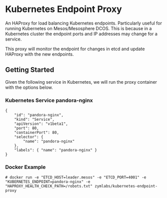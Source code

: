 # Kubernetes Endpoint Proxy

An HAProxy for load balancing Kubernetes endpoints.
Particularly useful for running Kubernetes on Mesos/Mesosphere DCOS. This is because
in a Kubernetes cluster the endpoint ports and IP addresses may change for a service.

This proxy will monitor the endpoint for changes in etcd and update HAProxy with the new
endpoints.

## Getting Started

Given the following service in Kubernetes, we will run the proxy container with
the options below.

### Kubernetes Service pandora-nginx
    {
        "id": "pandora-nginx",
        "kind": "Service",
        "apiVersion": "v1beta1",
        "port": 80,
        "containerPort": 80,
        "selector": {
            "name": "pandora-nginx"
        },
        "labels": { "name": "pandora-nginx" }
    }

### Docker Example
    # docker run -e "ETCD_HOST=leader.mesos" -e "ETCD_PORT=4001" -e "KUBERNETES_ENDPOINT=pandora-nginx" -e "HAPROXY_HEALTH_CHECK_PATH=/robots.txt" zymlabs/kubernetes-endpoint-proxy
